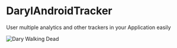 # DarylAndroidTracker
User multiple analytics and other trackers in your Application easily


![Dary Walking Dead](http://cdn2-b.examiner.com/sites/default/files/styles/image_content_width/hash/6c/09/6c0944634031e9f188255eb1735024cb.png?itok=y69Ucs5V)
